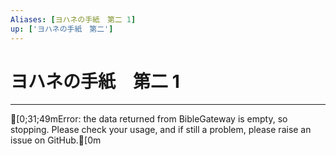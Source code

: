 ```yaml
---
Aliases: [ヨハネの手紙　第二 1]
up: ['ヨハネの手紙　第二']
---
```

# ヨハネの手紙　第二 1

***
[0;31;49mError: the data returned from BibleGateway is empty, so stopping. Please check your usage, and if still a problem, please raise an issue on GitHub.[0m
